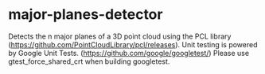 # major-planes-detector
Detects the n major planes of a 3D point cloud using the PCL library (https://github.com/PointCloudLibrary/pcl/releases).
Unit testing is powered by Google Unit Tests. (https://github.com/google/googletest/)
Please use gtest_force_shared_crt when building googletest.

